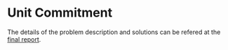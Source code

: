 # Unit Commitment

The details of the problem description and solutions can be refered at the [final report](./Report/project.pdf).
